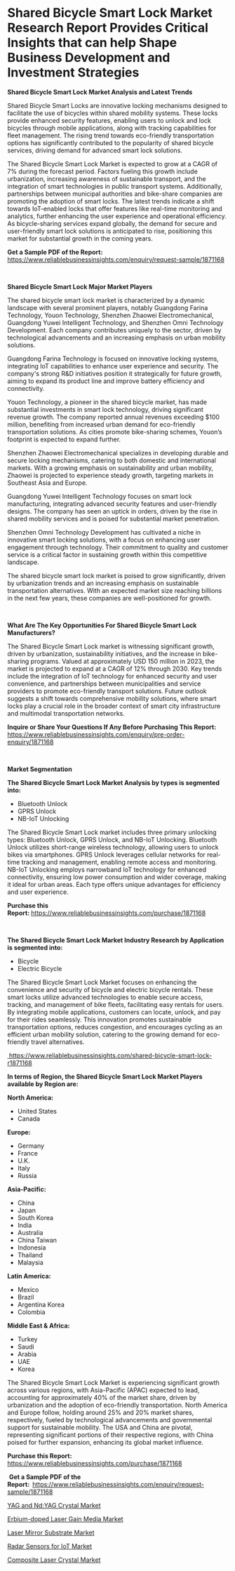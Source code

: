 <p><h1>Shared Bicycle Smart Lock Market Research Report Provides Critical Insights that can help Shape Business Development and Investment Strategies</h1></p><p><strong>Shared Bicycle Smart Lock Market Analysis and Latest Trends</strong></p>
<p><p>Shared Bicycle Smart Locks are innovative locking mechanisms designed to facilitate the use of bicycles within shared mobility systems. These locks provide enhanced security features, enabling users to unlock and lock bicycles through mobile applications, along with tracking capabilities for fleet management. The rising trend towards eco-friendly transportation options has significantly contributed to the popularity of shared bicycle services, driving demand for advanced smart lock solutions.</p><p>The Shared Bicycle Smart Lock Market is expected to grow at a CAGR of 7% during the forecast period. Factors fueling this growth include urbanization, increasing awareness of sustainable transport, and the integration of smart technologies in public transport systems. Additionally, partnerships between municipal authorities and bike-share companies are promoting the adoption of smart locks. The latest trends indicate a shift towards IoT-enabled locks that offer features like real-time monitoring and analytics, further enhancing the user experience and operational efficiency. As bicycle-sharing services expand globally, the demand for secure and user-friendly smart lock solutions is anticipated to rise, positioning this market for substantial growth in the coming years.</p></p>
<p><strong>Get a Sample PDF of the Report:&nbsp;</strong> <a href="https://www.reliablebusinessinsights.com/enquiry/request-sample/1871168?utm_campaign=62&utm_medium=2&utm_source=Github&utm_content=ia&utm_term=13022025&utm_id=shared-bicycle-smart-lock">https://www.reliablebusinessinsights.com/enquiry/request-sample/1871168</a></p>
<p>&nbsp;</p>
<p><strong>Shared Bicycle Smart Lock Major Market Players</strong></p>
<p><p>The shared bicycle smart lock market is characterized by a dynamic landscape with several prominent players, notably Guangdong Farina Technology, Youon Technology, Shenzhen Zhaowei Electromechanical, Guangdong Yuwei Intelligent Technology, and Shenzhen Omni Technology Development. Each company contributes uniquely to the sector, driven by technological advancements and an increasing emphasis on urban mobility solutions.</p><p>Guangdong Farina Technology is focused on innovative locking systems, integrating IoT capabilities to enhance user experience and security. The company's strong R&D initiatives position it strategically for future growth, aiming to expand its product line and improve battery efficiency and connectivity.</p><p>Youon Technology, a pioneer in the shared bicycle market, has made substantial investments in smart lock technology, driving significant revenue growth. The company reported annual revenues exceeding $100 million, benefiting from increased urban demand for eco-friendly transportation solutions. As cities promote bike-sharing schemes, Youon’s footprint is expected to expand further.</p><p>Shenzhen Zhaowei Electromechanical specializes in developing durable and secure locking mechanisms, catering to both domestic and international markets. With a growing emphasis on sustainability and urban mobility, Zhaowei is projected to experience steady growth, targeting markets in Southeast Asia and Europe.</p><p>Guangdong Yuwei Intelligent Technology focuses on smart lock manufacturing, integrating advanced security features and user-friendly designs. The company has seen an uptick in orders, driven by the rise in shared mobility services and is poised for substantial market penetration.</p><p>Shenzhen Omni Technology Development has cultivated a niche in innovative smart locking solutions, with a focus on enhancing user engagement through technology. Their commitment to quality and customer service is a critical factor in sustaining growth within this competitive landscape.</p><p>The shared bicycle smart lock market is poised to grow significantly, driven by urbanization trends and an increasing emphasis on sustainable transportation alternatives. With an expected market size reaching billions in the next few years, these companies are well-positioned for growth.</p></p>
<p>&nbsp;</p>
<p><strong>What Are The Key Opportunities For Shared Bicycle Smart Lock Manufacturers?</strong></p>
<p><p>The Shared Bicycle Smart Lock market is witnessing significant growth, driven by urbanization, sustainability initiatives, and the increase in bike-sharing programs. Valued at approximately USD 150 million in 2023, the market is projected to expand at a CAGR of 12% through 2030. Key trends include the integration of IoT technology for enhanced security and user convenience, and partnerships between municipalities and service providers to promote eco-friendly transport solutions. Future outlook suggests a shift towards comprehensive mobility solutions, where smart locks play a crucial role in the broader context of smart city infrastructure and multimodal transportation networks.</p></p>
<p><strong>Inquire or Share Your Questions If Any Before Purchasing This Report:</strong> <a href="https://www.reliablebusinessinsights.com/enquiry/pre-order-enquiry/1871168?utm_campaign=62&utm_medium=2&utm_source=Github&utm_content=ia&utm_term=13022025&utm_id=shared-bicycle-smart-lock">https://www.reliablebusinessinsights.com/enquiry/pre-order-enquiry/1871168</a></p>
<p>&nbsp;</p>
<p><strong>Market Segmentation</strong></p>
<p><strong>The Shared Bicycle Smart Lock Market Analysis by types is segmented into:</strong></p>
<p><ul><li>Bluetooth Unlock</li><li>GPRS Unlock</li><li>NB-IoT Unlocking</li></ul></p>
<p><p>The Shared Bicycle Smart Lock market includes three primary unlocking types: Bluetooth Unlock, GPRS Unlock, and NB-IoT Unlocking. Bluetooth Unlock utilizes short-range wireless technology, allowing users to unlock bikes via smartphones. GPRS Unlock leverages cellular networks for real-time tracking and management, enabling remote access and monitoring. NB-IoT Unlocking employs narrowband IoT technology for enhanced connectivity, ensuring low power consumption and wider coverage, making it ideal for urban areas. Each type offers unique advantages for efficiency and user experience.</p></p>
<p><strong>Purchase this Report:&nbsp;</strong><a href="https://www.reliablebusinessinsights.com/purchase/1871168?utm_campaign=62&utm_medium=2&utm_source=Github&utm_content=ia&utm_term=13022025&utm_id=shared-bicycle-smart-lock">https://www.reliablebusinessinsights.com/purchase/1871168</a></p>
<p>&nbsp;</p>
<p><strong>The Shared Bicycle Smart Lock Market Industry Research by Application is segmented into:</strong></p>
<p><ul><li>Bicycle</li><li>Electric Bicycle</li></ul></p>
<p><p>The Shared Bicycle Smart Lock Market focuses on enhancing the convenience and security of bicycle and electric bicycle rentals. These smart locks utilize advanced technologies to enable secure access, tracking, and management of bike fleets, facilitating easy rentals for users. By integrating mobile applications, customers can locate, unlock, and pay for their rides seamlessly. This innovation promotes sustainable transportation options, reduces congestion, and encourages cycling as an efficient urban mobility solution, catering to the growing demand for eco-friendly travel alternatives.</p></p>
<p><a href="https://www.reliablebusinessinsights.com/shared-bicycle-smart-lock-r1871168?utm_campaign=62&utm_medium=2&utm_source=Github&utm_content=ia&utm_term=13022025&utm_id=shared-bicycle-smart-lock">&nbsp;https://www.reliablebusinessinsights.com/shared-bicycle-smart-lock-r1871168</a></p>
<p><strong>In terms of Region, the Shared Bicycle Smart Lock Market Players available by Region are:</strong></p>
<p>
    <p> <strong> North America: </strong>
        <ul>
            <li>United States</li>
            <li>Canada</li>
        </ul>
        </p> 
    <p> <strong> Europe: </strong>
        <ul>
            <li>Germany</li>
            <li>France</li>
            <li>U.K.</li>
            <li>Italy</li>
            <li>Russia</li>
        </ul>
        </p> 
    <p> <strong> Asia-Pacific: </strong>
        <ul>
            <li>China</li>
            <li>Japan</li>
            <li>South Korea</li>
            <li>India</li>
            <li>Australia</li>
            <li>China Taiwan</li>
            <li>Indonesia</li>
            <li>Thailand</li>
            <li>Malaysia</li>
        </ul>
        </p> 
    <p> <strong> Latin America: </strong>
        <ul>
            <li>Mexico</li>
            <li>Brazil</li>
            <li>Argentina Korea</li>
            <li>Colombia</li>
        </ul>
        </p> 
    <p> <strong> Middle East & Africa: </strong>
        <ul>
            <li>Turkey</li>
            <li>Saudi</li>
            <li>Arabia</li>
            <li>UAE</li>
            <li>Korea</li>
        </ul>
    </p>
    </p>
<p><p>The Shared Bicycle Smart Lock Market is experiencing significant growth across various regions, with Asia-Pacific (APAC) expected to lead, accounting for approximately 40% of the market share, driven by urbanization and the adoption of eco-friendly transportation. North America and Europe follow, holding around 25% and 20% market shares, respectively, fueled by technological advancements and governmental support for sustainable mobility. The USA and China are pivotal, representing significant portions of their respective regions, with China poised for further expansion, enhancing its global market influence.</p></p>
<p><strong>Purchase this Report: </strong><a href="https://www.reliablebusinessinsights.com/purchase/1871168?utm_campaign=62&utm_medium=2&utm_source=Github&utm_content=ia&utm_term=13022025&utm_id=shared-bicycle-smart-lock">https://www.reliablebusinessinsights.com/purchase/1871168</a></p>
<p>&nbsp;<strong>Get a Sample PDF of the Report:&nbsp;&nbsp;</strong><a href="https://www.reliablebusinessinsights.com/enquiry/request-sample/1871168?utm_campaign=62&utm_medium=2&utm_source=Github&utm_content=ia&utm_term=13022025&utm_id=shared-bicycle-smart-lock">https://www.reliablebusinessinsights.com/enquiry/request-sample/1871168</a></p>
<p><strong></strong></p>
<p><p><a href="https://github.com/paljuhubeyde/Market-Research-Report-List-1/blob/main/yag-and-ndyag-crystal-market.md?utm_campaign=62&utm_medium=2&utm_source=Github&utm_content=ia&utm_term=13022025&utm_id=shared-bicycle-smart-lock">YAG and Nd:YAG Crystal Market</a></p><p><a href="https://github.com/rrapajecundi/Market-Research-Report-List-1/blob/main/erbium-doped-laser-gain-media-market.md?utm_campaign=62&utm_medium=2&utm_source=Github&utm_content=ia&utm_term=13022025&utm_id=shared-bicycle-smart-lock">Erbium-doped Laser Gain Media Market</a></p><p><a href="https://github.com/ugurgyuri/Market-Research-Report-List-1/blob/main/laser-mirror-substrate-market.md?utm_campaign=62&utm_medium=2&utm_source=Github&utm_content=ia&utm_term=13022025&utm_id=shared-bicycle-smart-lock">Laser Mirror Substrate Market</a></p><p><a href="https://github.com/vilolakoreni/Market-Research-Report-List-1/blob/main/radar-sensors-for-iot-market.md?utm_campaign=62&utm_medium=2&utm_source=Github&utm_content=ia&utm_term=13022025&utm_id=shared-bicycle-smart-lock">Radar Sensors for IoT Market</a></p><p><a href="https://github.com/miottaredlin79/Market-Research-Report-List-1/blob/main/composite-laser-crystal-market.md?utm_campaign=62&utm_medium=2&utm_source=Github&utm_content=ia&utm_term=13022025&utm_id=shared-bicycle-smart-lock">Composite Laser Crystal Market</a></p></p>